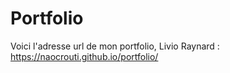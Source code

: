 # Portfolio

Voici l'adresse url de mon portfolio, Livio Raynard : https://naocrouti.github.io/portfolio/